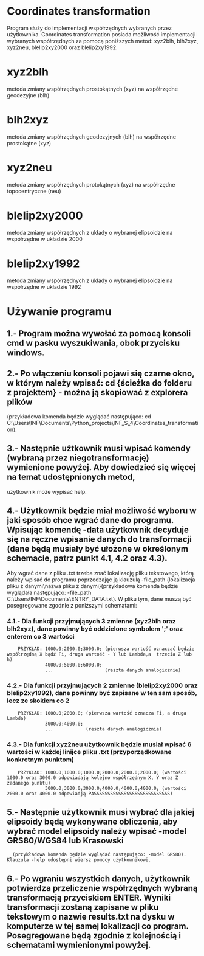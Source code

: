# Coordinates transformation
Program służy do implementacji współrzędnych wybranych przez użytkownika.
Coordinates transformation posiada możliwość implementacji wybranych współrzędnych za pomocą poniższych metod:
  xyz2blh, blh2xyz, xyz2neu, blelip2xy2000 oraz blelip2xy1992.
 # xyz2blh
  metoda zmiany współrzędnych prostokątnych (xyz) na współrzędne geodezyjne (blh)
 # blh2xyz
  metoda zmiany współrzędnych geodezyjnych (blh) na współrzędne prostokątne (xyz)
 # xyz2neu
  metoda zmiany współrzędnych protokątnych (xyz) na współrzędne topocentryczne (neu)
 # blelip2xy2000
  metoda zmiany współrzędnych z układy o wybranej elipsoidzie na współrzędne w układzie 2000
 # blelip2xy1992
  metoda zmiany współrzędnych z układy o wybranej elipsoidzie na współrzędne w układzie 1992
# Używanie programu
  ## 1.- Program można wywołać za pomocą konsoli cmd w pasku wyszukiwania, obok przycisku windows. 
  ## 2.- Po włączeniu konsoli pojawi się czarne okno, w którym należy wpisać: cd {ścieżka do folderu z projektem} - można ją skopiować z explorera plików 
  (przykładowa komenda będzie wyglądać następująco: cd C:\Users\INF\Documents\Python_projects\INF_S_4\Coordinates_transformation). 
  ## 3.- Następnie użtkownik musi wpisać komendy (wybraną przez niegotransformację) wymienione powyżej. Aby dowiedzieć się więcej na temat udostępnionych metod,
  użytkownik może wypisać help. 
  ## 4.- Użytkownik będzie miał możliwość wyboru w jaki sposób chce wgrać dane do programu. Wpisując komendę -data użytkownik decyduje się na ręczne wpisanie danych do transformacji (dane będą musiały być ułożone w określonym schemacie, patrz punkt 4.1, 4.2 oraz 4.3).
  Aby wgrać dane z pliku .txt trzeba znać lokalizację pliku tekstowego, którą należy wpisać do programu poprzedzając ją klauzulą
  -file_path {lokalizacja pliku z danymi\nazwa pliku z danymi}(przykładowa komenda będzie wyglądała następująco: -file_path C:\Users\INF\Documents\ENTRY_DATA.txt).
  W pliku tym, dane muszą być posegregowane zgodnie z poniższymi schematami:
  ### 4.1.- Dla funkcji przyjmujących 3 zmienne (xyz2blh oraz blh2xyz), dane powinny być oddzielone symbolem ';' oraz enterem co 3 wartości
        PRZYKŁAD: 1000.0;2000.0;3000.0; (pierwsza wartość oznaczać będzie współrzędną X bądź Fi, druga wartość - Y lub Lambda,a  trzecia Z lub h)
                  4000.0;5000.0;6000.0;
                  ...                   (reszta danych analogicznie)
  ### 4.2.- Dla funkcji przyjmujących 2 zmienne (blelip2xy2000 oraz blelip2xy1992), dane powinny być zapisane w ten sam sposób, lecz ze skokiem co 2
        PRZYKŁAD: 1000.0;2000.0; (pierwsza wartość oznacza Fi, a druga Lambda)
                  3000.0;4000.0;
                  ...            (reszta danych analogicznie)
  ### 4.3.- Dla funkcji xyz2neu użytkownik będzie musiał wpisać 6 wartości w każdej linijce pliku .txt (przyporządkowane konkretnym punktom)
        PRZYKŁAD: 1000.0;1000.0;1000.0;2000.0;2000.0;2000.0; (wartości 1000.0 oraz 3000.0 odpowiadają kolejno współrzędnym X, Y oraz Z zadanego punktu)
                  3000.0;3000.0;3000.0;4000.0;4000.0;4000.0; (wartości 2000.0 oraz 4000.0 odpowiadją PASSSSSSSSSSSSSSSSSSSSSSSSSSSS)
  ## 5.- Następnie użytkownik musi wybrać dla jakiej elipsoidy będą wykonywane obliczenia, aby wybrać model elipsoidy należy wpisać -model GRS80/WGS84 lub Krasowski
      (przykładowa komenda będzie wyglądać następująco: -model GRS80). Klauzula -help udostępni wiersz pomocy użytkownikowi.
  ## 6.- Po wgraniu wszystkich danych, użytkownik potwierdza przeliczenie współrzędnych wybraną transformacją przyciskiem ENTER. Wyniki transformacji zostaną zapisane w pliku tekstowym o nazwie results.txt na dysku w komputerze w tej samej lokalizacji co program. Posegregowane będą zgodnie z kolejnością i schematami wymienionymi powyżej.
               
